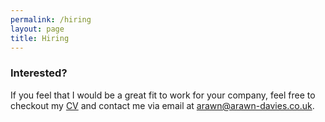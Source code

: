 ```yaml
---
permalink: /hiring
layout: page
title: Hiring
---
```


### Interested?  
If you feel that I would be a great fit to work for your company, feel free to checkout my [CV](/cv.pdf) and contact me via email at arawn@arawn-davies.co.uk.  
